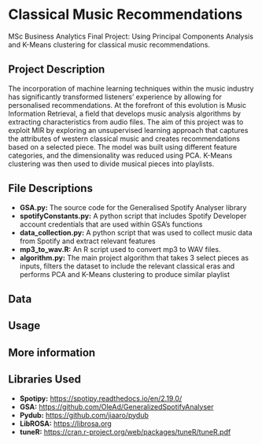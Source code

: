 # Classical Music Recommendations

MSc Business Analytics Final Project: Using Principal Components Analysis and K-Means clustering for classical music recommendations.

## Project Description 

The incorporation of machine learning techniques within the music industry has significantly transformed listeners’ experience by allowing for personalised recommendations. At the forefront of this evolution is Music Information Retrieval, a field that develops music analysis algorithms by extracting characteristics from audio files. The aim of this project was to exploit MIR by exploring an unsupervised learning approach that captures the attributes of western classical music and creates recommendations based on a selected piece. The model was built using different feature categories, and the dimensionality was reduced using PCA. K-Means clustering was then used to divide musical pieces into playlists. 

## File Descriptions

- **GSA.py:** The source code for the Generalised Spotify Analyser library
- **spotifyConstants.py:** A python script that includes Spotify Developer account credentials that are used within GSA’s functions
- **data_collection.py:** A python script that was used to collect music data from Spotify and extract relevant features
- **mp3_to_wav.R:** An R script used to convert mp3 to WAV files.
- **algorithm.py:** The main project algorithm that takes 3 select pieces as inputs, filters the dataset to include the relevant classical eras and performs PCA and K-Means clustering to produce similar playlist


## Data





## Usage



## More information 





## Libraries Used 

- **Spotipy:** https://spotipy.readthedocs.io/en/2.19.0/
- **GSA:** https://github.com/OleAd/GeneralizedSpotifyAnalyser
- **Pydub:** https://github.com/jiaaro/pydub
- **LibROSA:** https://librosa.org
- **tuneR:** https://cran.r-project.org/web/packages/tuneR/tuneR.pdf


